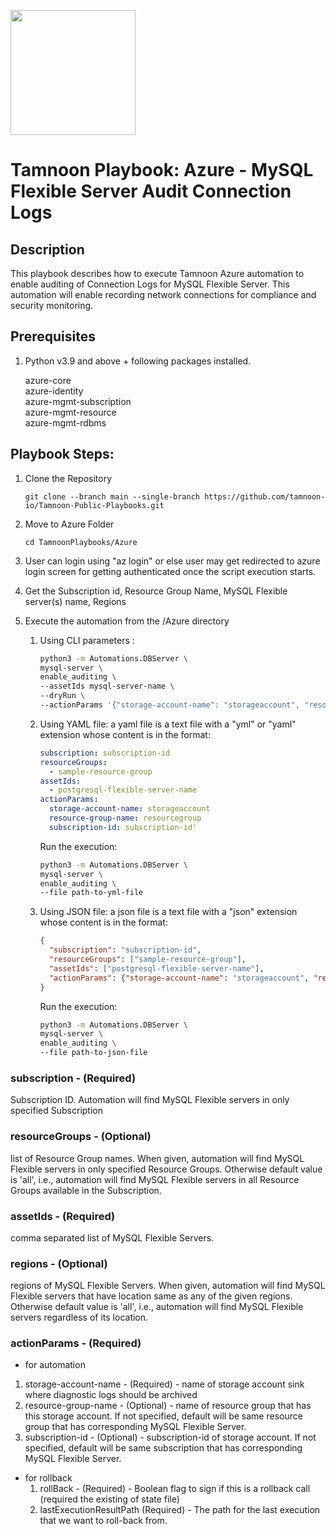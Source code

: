 
[comment]: <> (This is a readonly file, do not edit directly, to change update the mysql_server_enable_auditing.json)
<img src='../../../../TamnoonPlaybooks/images/icons/Tamnoon.png' width = '200' />

# Tamnoon Playbook: Azure  - MySQL Flexible Server Audit Connection Logs
## Description

This playbook describes how to execute Tamnoon Azure automation to enable auditing of Connection Logs for MySQL Flexible Server. This automation will enable recording network connections for compliance and security monitoring.  
## Prerequisites
1. Python v3.9  and above + following packages installed.

	azure-core  
	   azure-identity  
	   azure-mgmt-subscription  
	   azure-mgmt-resource  
	   azure-mgmt-rdbms  
## Playbook Steps: 


1. Clone the Repository
	``````
	git clone --branch main --single-branch https://github.com/tamnoon-io/Tamnoon-Public-Playbooks.git
	``````

2. Move to Azure Folder
	``````
	cd TamnoonPlaybooks/Azure
	``````

3. User can login using "az login" or else user may get redirected to azure login screen for getting authenticated once the script execution starts.

4. Get the Subscription id, Resource Group Name, MySQL Flexible server(s) name, Regions

5. Execute the automation from the /Azure directory

	1. Using CLI parameters :
		``````sh
		python3 -m Automations.DBServer \
		mysql-server \
		enable_auditing \
		--assetIds mysql-server-name \
		--dryRun \
		--actionParams '{"storage-account-name": "storageaccount", "resource-group-name": "resourcegroup", "subscription-id": "subscription-id"}'
		``````

	2. Using YAML file: a yaml file is a text file with a "yml" or "yaml" extension whose content is in the format:
		``````yaml
		subscription: subscription-id  
		resourceGroups:    
		  - sample-resource-group  
		assetIds:    
		  - postgresql-flexible-server-name  
		actionParams:  
		  storage-account-name: storageaccount  
		  resource-group-name: resourcegroup  
		  subscription-id: subscription-id'
		``````
		Run the execution:  
		``````sh
		python3 -m Automations.DBServer \
		mysql-server \
		enable_auditing \
		--file path-to-yml-file
		``````

	3. Using JSON file: a json file is a text file with a "json" extension whose content is in the format:
		``````json
		{
		  "subscription": "subscription-id",   
		  "resourceGroups": ["sample-resource-group"],   
		  "assetIds": ["postgresql-flexible-server-name"],  
		  "actionParams": {"storage-account-name": "storageaccount", "resource-group-name": "resourcegroup", "subscription-id": "subscription-id"}  
		}
		``````
		Run the execution:  
		``````sh
		python3 -m Automations.DBServer \
		mysql-server \
		enable_auditing \
		--file path-to-json-file
		``````
### subscription - (Required)
Subscription ID. Automation will find MySQL Flexible servers in only specified Subscription
### resourceGroups - (Optional)
list of Resource Group names. When given, automation will find MySQL Flexible servers in only specified Resource Groups. Otherwise default value is 'all', i.e., automation will find MySQL Flexible servers in all Resource Groups available in the Subscription.
### assetIds - (Required)
comma separated list of MySQL Flexible Servers.
### regions - (Optional)
regions of MySQL Flexible Servers. When given, automation will find MySQL Flexible servers that have location same as any of the given regions. Otherwise default value is 'all', i.e., automation will find MySQL Flexible servers regardless of its location.
### actionParams - (Required)
- for automation  
1. storage-account-name - (Required) - name of storage account sink where diagnostic logs should be archived  
2. resource-group-name - (Optional) - name of resource group that has this storage account. If not specified, default will be same resource group that has corresponding MySQL Flexible Server.  
3. subscription-id - (Optional) - subscription-id of storage account. If not specified, default will be same subscription that has corresponding MySQL Flexible Server.  
  - for rollback  
	1. rollBack - (Required) - Boolean flag to sign if this is a rollback call (required the existing of state file)
	2. lastExecutionResultPath (Required) - The path for the last execution that we want to roll-back from.
